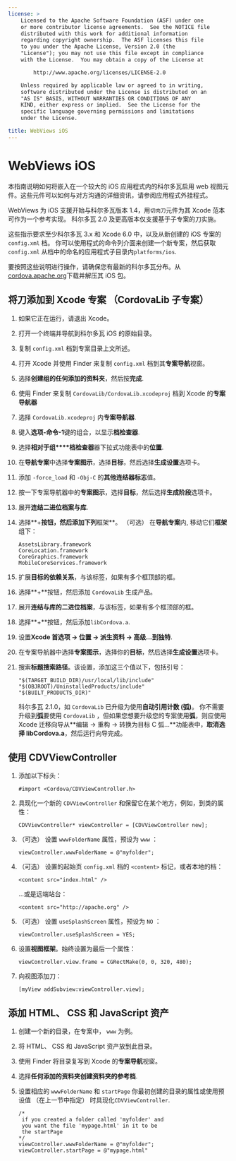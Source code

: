 ```yaml
---
license: >
    Licensed to the Apache Software Foundation (ASF) under one
    or more contributor license agreements.  See the NOTICE file
    distributed with this work for additional information
    regarding copyright ownership.  The ASF licenses this file
    to you under the Apache License, Version 2.0 (the
    "License"); you may not use this file except in compliance
    with the License.  You may obtain a copy of the License at

        http://www.apache.org/licenses/LICENSE-2.0

    Unless required by applicable law or agreed to in writing,
    software distributed under the License is distributed on an
    "AS IS" BASIS, WITHOUT WARRANTIES OR CONDITIONS OF ANY
    KIND, either express or implied.  See the License for the
    specific language governing permissions and limitations
    under the License.

title: WebViews iOS
---
```


# WebViews iOS

本指南说明如何将嵌入在一个较大的 iOS 应用程式内的科尔多瓦启用 web 视图元件。这些元件可以如何与对方沟通的详细资讯，请参阅应用程式外挂程式。

WebViews 为 iOS 支援开始与科尔多瓦版本 1.4，用`切肉刀`元件为其 Xcode 范本可作为一个参考实现。 科尔多瓦 2.0 及更高版本仅支援基于子专案的刀实施。

这些指示要求至少科尔多瓦 3.x 和 Xcode 6.0 中，以及从新创建的 iOS 专案的 `config.xml` 档。 你可以使用程式的命令列介面来创建一个新专案，然后获取 `config.xml` 从档中的命名的应用程式子目录内`platforms/ios`.

要按照这些说明进行操作，请确保您有最新的科尔多瓦分布。从[cordova.apache.org][1]下载并解压其 iOS 包。

 [1]: http://cordova.apache.org

## 将刀添加到 Xcode 专案 （CordovaLib 子专案）

1.  如果它正在运行，请退出 Xcode。

2.  打开一个终端并导航到科尔多瓦 iOS 的原始目录。

3.  复制 `config.xml` 档到专案目录上文所述。

4.  打开 Xcode 并使用 Finder 来复制 `config.xml` 档到其**专案导航**视窗。

5.  选择**创建组的任何添加的资料夹**，然后按**完成**.

6.  使用 Finder 来复制 `CordovaLib/CordovaLib.xcodeproj` 档到 Xcode 的**专案导航器**

7.  选择 `CordovaLib.xcodeproj` 内**专案导航器**.

8.  键入**选项-命令-1**键的组合，以显示**档检查器**.

9.  选择**相对于组****档检查器**器下拉式功能表中的**位置**.

10. 在**导航专案**中选择**专案图示**，选择**目标**，然后选择**生成设置**选项卡。

11. 添加 `-force_load` 和 `-Obj-C` 的**其他连结器标志**值。

12. 按一下专案导航器中的**专案图示**，选择**目标**，然后选择**生成阶段**选项卡。

13. 展开**连结二进位档案与库**.

14. 选择**+**按钮，然后添加下列**框架**。 （可选） 在**导航专案**内, 移动它们**框架**组下：
    
        AssetsLibrary.framework
        CoreLocation.framework
        CoreGraphics.framework
        MobileCoreServices.framework
        

15. 扩展**目标的依赖关系**，与该标签，如果有多个框顶部的框。

16. 选择**+**按钮，然后添加 `CordovaLib` 生成产品。

17. 展开**连结与库的二进位档案**，与该标签，如果有多个框顶部的框。

18. 选择**+**按钮，然后添加`libCordova.a`.

19. 设置**Xcode 首选项 → 位置 → 派生资料 → 高级...**到**独特**.

20. 在专案导航器中选择**专案图示**，选择你的**目标**，然后选择**生成设置**选项卡。

21. 搜索**标题搜索路径**。该设置，添加这三个值以下，包括引号：
    
        "$(TARGET_BUILD_DIR)/usr/local/lib/include"        
        "$(OBJROOT)/UninstalledProducts/include"
        "$(BUILT_PRODUCTS_DIR)"
        
    
    科尔多瓦 2.1.0，如 `CordovaLib` 已升级为使用**自动引用计数 (弧)**。 你不需要升级到**弧**要使用 `CordovaLib` ，但如果您想要升级您的专案使用**弧**，则应使用 Xcode 迁移向导从**编辑 → 重构 → 转换为目标 C 弧...**功能表中，**取消选择 libCordova.a**，然后运行向导完成。

## 使用 CDVViewController

1.  添加以下标头：
    
        #import <Cordova/CDVViewController.h>
        

2.  具现化一个新的 `CDVViewController` 和保留它在某个地方，例如，到类的属性：
    
        CDVViewController* viewController = [CDVViewController new];
        

3.  （可选） 设置 `wwwFolderName` 属性，预设为 `www` ：
    
        viewController.wwwFolderName = @"myfolder";
        

4.  （可选） 设置的起始页 `config.xml` 档的 `<content>` 标记，或者本地的档：
    
        <content src="index.html" />
        
    
    ...或是远端站台：
    
        <content src="http://apache.org" />
        

5.  （可选） 设置 `useSplashScreen` 属性，预设为 `NO` ：
    
        viewController.useSplashScreen = YES;
        

6.  设置**视图框架**。始终设置为最后一个属性：
    
        viewController.view.frame = CGRectMake(0, 0, 320, 480);
        

7.  向视图添加刀：
    
        [myView addSubview:viewController.view];
        

## 添加 HTML、 CSS 和 JavaScript 资产

1.  创建一个新的目录，在专案中， `www` 为例。

2.  将 HTML、 CSS 和 JavaScript 资产放到此目录。

3.  使用 Finder 将目录复写到 Xcode 的**专案导航**视窗。

4.  选择**任何添加的资料夹创建资料夹的参考档**.

5.  设置相应的 `wwwFolderName` 和 `startPage` 你最初创建的目录的属性或使用预设值 （在上一节中指定） 时具现化`CDVViewController`.
    
        /*
         if you created a folder called 'myfolder' and
         you want the file 'mypage.html' in it to be
         the startPage
        */
        viewController.wwwFolderName = @"myfolder";
        viewController.startPage = @"mypage.html"